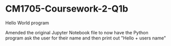 # CM1705-Coursework-2-Q1b
Hello World program

Amended the original Jupyter Notebook file to now have the Python program ask the user for their name and then print out "Hello + users name"
